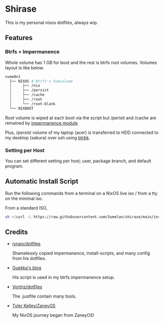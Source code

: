 # Shirase

This is my personal nixos dotfiles, always wip.

## Features

### Btrfs + Impermanence

Whole volume has 1 GB for boot and the rest is btrfs root volumes. Volumes
layout is like below.

```sh
nvme0n1
  ├── NIXOS # Btrfs's Subvolume
  │     ├── /nix
  │     ├── /persist
  │     ├── /cache
  │     ├── /root
  │     └── /root-blank
  └── NIXBOOT
```

Root volume is wiped at each boot via the script but /perisit and /cache are
remained by
[impermanence module](https://github.com/nix-community/impermanence).

Plus, /persist volume of my laptop (acer) is transferred to HDD connected to my
desktop (sakura) over ssh using [btrbk](https://github.com/digint/btrbk).

### Setting per Host

You can set different setting per host; user, package branch, and default
program.

## Automatic Install Script

Run the following commands from a terminal on a NixOS live iso / from a tty on
the minimal iso.

From a standard ISO,

```sh
sh <(curl -L https://raw.githubusercontent.com/Sumelan/shirase/main/install.sh)
```

## Credits

- [iynaix/dotfiles](https://github.com/iynaix/dotfiles)

  Shamelessly copied impermanence, install-scripts, and many config from his
  dotfiles.

- [Guekka's blog](https://guekka.github.io/nixos-server-1/)

  His script is used in my btrfs impermanence setup.

- [Vortriz/dotfiles](https://github.com/Vortriz/dotfiles)

  The .justfile contain many tools.

- [Tyler Kelley/ZaneyOS](https://gitlab.com/Zaney/zaneyos)

  My NixOS journey began from ZaneyOS!
